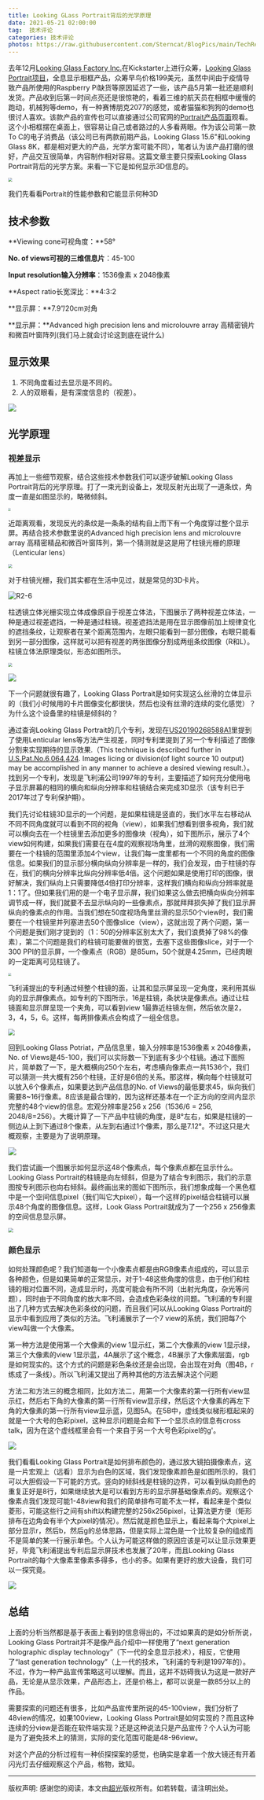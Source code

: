 ```yaml
---
title: Looking GLass Portrait背后的光学原理
date: 2021-05-21 02:00:00
tag:  技术评论
categories: 技术评论
photos: https://raw.githubusercontent.com/Sterncat/BlogPics/main/TechReview/2-LookingGlass/R2-1.jpg
---
```


去年12月[Looking Glass Factory Inc.](https://lookingglassfactory.com)在Kickstarter上进行众筹，[Looking Glass Portrait项目](https://www.kickstarter.com/projects/lookingglass/looking-glass-portrait)，全息显示相框产品，众筹早鸟价格199美元，虽然中间由于疫情导致产品所使用的Raspberry Pi缺货等原因延迟了一些，该产品5月第一批还是顺利发货。产品收到后第一时间点亮还是很惊艳的，看着三维的航天员在相框中缓慢的跑动，机械狗等demo，有一种赛博朋克2077的感觉，或者猫猫和狗狗的demo也很讨人喜欢。该款产品的宣传也可以直接通过公司官网的[Portrait产品页面](https://lookingglassfactory.com/portrait)观看。这个小相框摆在桌面上，很容易让自己或者路过的人多看两眼。作为该公司第一款To C的电子消费品（该公司已有两款前期产品，Looking Glass 15.6"和Looking Glass 8K，都是相对更大的产品，光学方案可能不同），笔者认为该产品打磨的很好，产品交互很简单，内容制作相对容易。这篇文章主要只探索Looking Glass Portrait背后的光学方案。来看一下它是如何显示3D信息的。

<!--more-->

<img src="https://raw.githubusercontent.com/Sterncat/BlogPics/main/TechReview/2-LookingGlass/R2-2.jpg" style="zoom:50%;" />



我们先看看Portrait的性能参数和它能显示何种3D

## 技术参数

**Viewing cone可视角度：**58°

**No. of views可视的三维信息片**：45-100

**Input resolution输入分辨率**：1536像素 x 2048像素

**Aspect ratio长宽深比：**4:3:2

**显示屏：**7.9”/20cm对角

**显示屏：**Advanced high precision lens and microlouvre array 高精密镜片和微百叶窗阵列(我们马上就会讨论这到底在说什么)

## 显示效果

1. 不同角度看过去显示是不同的。
2. 人的双眼看，是有深度信息的（视差）。

![](https://raw.githubusercontent.com/Sterncat/BlogPics/main/TechReview/2-LookingGlass/R2-3.jpg)

## 光学原理

### 视差显示

再加上一些细节观察，结合这些技术参数我们可以逐步破解Looking Glass Portrait背后的光学原理。打了一束光到设备上，发现反射光出现了一道条纹，角度一直是如图显示的，略微倾斜。

<img src="https://raw.githubusercontent.com/Sterncat/BlogPics/main/TechReview/2-LookingGlass/R2-4.jpg" style="zoom:33%;" />

近距离观看，发现反光的条纹是一条条的结构自上而下有一个角度穿过整个显示屏。再结合技术参数里说的Advanced high precision lens and microlouvre array 高精密精品和微百叶窗阵列，第一个猜测就是这是用了柱镜光栅的原理（Lenticular lens）

<img src="https://raw.githubusercontent.com/Sterncat/BlogPics/main/TechReview/2-LookingGlass/R2-5.JPG" style="zoom:50%;" />

对于柱镜光栅，我们其实都在生活中见过，就是常见的3D卡片。

![R2-6](https://raw.githubusercontent.com/Sterncat/BlogPics/main/TechReview/2-LookingGlass/R2-6.gif)

柱透镜立体光栅实现立体成像原自于视差立体法，下图展示了两种视差立体法，一种是通过视差遮挡，一种是通过柱镜。视差遮挡法是用在显示图像前加上规律变化的遮挡条纹，让观察者在某个距离范围内，左眼只能看到一部分图像，右眼只能看到另一部分图像，这样就可以把有视差的两张图像分割成两组条纹图像（R和L）。柱镜立体法原理类似，形态如图所示。

<img src="https://raw.githubusercontent.com/Sterncat/BlogPics/main/TechReview/2-LookingGlass/R2-7.png" style="zoom:50%;" />

![](https://raw.githubusercontent.com/Sterncat/BlogPics/main/TechReview/2-LookingGlass/R2-8.jpg)

下一个问题就很有趣了，Looking Glass Portrait是如何实现这么丝滑的立体显示的（我们小时候用的卡片图像变化都很快，然后也没有丝滑的连续的变化感觉）？为什么这个设备里的柱镜是倾斜的？

通过查询Looking Glass Portrait的几个专利，发现在[US20190268588A1](https://patents.google.com/patent/US20190268588A1/en?assignee=Looking+Glass+Factory%2c+Inc.&num=50&sort=new)里提到了使用Lenticular lens等方法产生视差，同时专利里提到了另一个专利描述了图像分割来实现期待的显示效果.（This technique is described further in [U.S.Pat.No.6,064,424](https://patentimages.storage.googleapis.com/37/e6/27/c427a4c1441125/US6064424.pdf). Images licing or division(of light source 10 output) may be accomplished in any manner to achieve a desired viewing result.）。找到另一个专利，发现是飞利浦公司1997年的专利，主要描述了如何充分使用电子显示屏幕的相同的横向和纵向分辨率和柱镜结合来完成3D显示（该专利已于2017年过了专利保护期）。

我们先讨论柱镜3D显示的一个问题，是如果柱镜是竖直的，我们水平左右移动从不同不同角度就可以看到不同的视角（view），如果我们想看到很多视角，我们就可以横向去在一个柱镜里去添加更多的图像块（视角），如下图所示，展示了4个view如何构建，如果我们需要在在4度的观察视场角里，丝滑的观察图像，我们需要在一个柱镜的范围里添加4个view，让我们每一度里都有一个不同的角度的图像信息。如果我们的显示部分横向纵向分辨率是一样的，我们会发现，由于柱镜的存在，我们的横向分辨率比纵向分辨率低4倍。这个问题如果是使用打印的图像，很好解决，我们纵向上只需要降低4倍打印分辨率，这样我们横向和纵向分辨率就是1：1了。但如果我们用的是一个电子显示屏，我们如果这么做去把横向纵向分辨率调节成一样，我们就要不去显示纵向的一些像素点，那就拜拜损失掉了我们显示屏纵向的像素点的作用。当我们想在50度视场角里丝滑的显示50个view时，我们需要在一个柱镜里并列塞进去50个图像slice（view），这就出现了两个问题，第一个问题是我们刚才提到的（1：50的分辨率区别太大了，我们浪费掉了98%的像素），第二个问题是我们的柱镜可能要做的很宽，去塞下这些图像slice，对于一个300 PPI的显示屏，一个像素点（RGB）是85um，50个就是4.25mm，已经肉眼的一定距离可见柱镜了。

<img src="https://raw.githubusercontent.com/Sterncat/BlogPics/main/TechReview/2-LookingGlass/R2-10.jpg" style="zoom:40%;" />

飞利浦提出的专利通过倾整个柱镜的面，让其和显示屏呈现一定角度，来利用其纵向的显示屏像素点。如专利的下图所示，16是柱镜，条状块是像素点。通过让柱镜面和显示屏呈现一个夹角，可以看到view 1最靠近柱镜左侧，然后依次是2，3，4，5，6。这样，每两排像素点会构成了一组全信息。

<img src="https://raw.githubusercontent.com/Sterncat/BlogPics/main/TechReview/2-LookingGlass/R2-11.png" style="zoom:80%;" />

回到Looking Glass Potriat，产品信息里，输入分辨率是1536像素 x 2048像素，No. of Views是45-100，我们可以实际数一下到底有多少个柱镜。通过下图照片，简单数了一下，是大概横向250个左右，考虑横向像素点一共1536个，我们可以猜测一共大概有256个柱镜，正好是6倍的关系。那这样，横向每个柱镜就可以放入6个像素点，如果要达到产品信息的No. of Views的最低要求45，纵向我们需要8~16行像素。8应该是最合理的，因为这样还基本在一个正方向的空间内显示完整的48个view的信息。宏观分辨率是256 x 256（1536/6 = 256, 2048/8=256）。大概计算了一下产品中柱镜的角度，是8°左右，如果是柱镜的一侧边从上到下通过8个像素，从左到右通过1个像素，那么是7.12°。不过这只是大概观察，主要是为了说明原理。

![](https://raw.githubusercontent.com/Sterncat/BlogPics/main/TechReview/2-LookingGlass/R2-12.png)



我们尝试画一个图展示如何显示这48个像素点，每个像素点都在显示什么。Looking Glass Portrait的柱镜是向左倾斜，但是为了结合专利图示，我们的示意图按专利图示也向右倾斜。最终画出来的图如下图所示，我们想象成每一个黑色框中是一个空间信息pixel（我们叫它大pixel），每一个这样的pixel结合柱镜可以展示48个角度的图像信息。这样，Look Glass Portrait就成为了一个256 x 256像素的空间信息显示屏。

<img src="https://raw.githubusercontent.com/Sterncat/BlogPics/main/TechReview/2-LookingGlass/R2-13.png" style="zoom:60%;" />

### 颜色显示

如何处理颜色呢？我们知道每一个小像素点都是由RGB像素点组成的，可以显示各种颜色，但是如果简单的正常显示，对于1-48这些角度的信息，由于他们和柱镜的相对位置不同，造成显示时，亮度可能会有所不同（出射光角度，杂光等问题），同时由于不同角度的放大率不同，会造成色彩条纹的问题。飞利浦的专利提出了几种方式去解决色彩条纹的问题，而且我们可以从Looking Glass Portrait的显示中看到应用了类似的方法。飞利浦展示了一个7 view的系统，我们把每7个view叫做一个大像素。

第一种方法是使用第一个大像素的view 1显示红，第二个大像素的view 1显示绿，第三个大像素的view 1显示蓝，4A展示了这个概念，4B展示了大像素层面，rgb是如何现实的。这个方式的问题是彩色条纹还是会出现，会出现在对角（图4B，r练成了一条线）。所以飞利浦又提出了两种其他的方法去解决这个问题

方法二和方法三的概念相同，比如方法二，用第一个大像素的第一行所有view显示红，然后右下角的大像素的第一行所有view显示绿，然后这个大像素的再左下角的大像素的第一行所有view显示蓝，见图5A。在5B中，虚线类似梯形框起来的就是一个大号的色彩pixel，这种显示问题是会和下一个显示点的信息有cross talk，因为在这个虚线框里会有一个来自于另一个大号色彩pixel的g'。

![](https://raw.githubusercontent.com/Sterncat/BlogPics/main/TechReview/2-LookingGlass/R2-14.png)

我们看看Looking Glass Portrait是如何排布颜色的，通过放大镜拍摄像素点，这是一片宏观上（远看）显示为白色的区域，我们发现像素颜色是如图所示的，我们可以大胆假设一下可能的方式。竖向的倾斜线是柱镜的边界，可以看到纵向颜色的重复正好是8行，如果继续放大是可以看到方形的显示屏基础像素点的。观察这个像素点我们发现可能1-48view和我们的简单排布可能不太一样，看起来是个类似菱形，可能这些行之间有shift以构建完整的256x256pixel，让算法更方便（矩形排布在边角会有半个大pixel的情况）。然后就是颜色显示上，看起来每个大pixel上部分显示r，然后b，然后g的总体思路，但是实际上混色是一个比较复杂的组成而不是简单的某一行展示单色。个人认为可能这样做的原因应该是可以让显示效果更好，毕竟飞利浦提出专利后显示屏技术也发展了20年，而且Looking Glass Portrait的每个大像素里像素多得多，也小的多。如果有更好的放大设备，我们可以一探究竟。

![](https://raw.githubusercontent.com/Sterncat/BlogPics/main/TechReview/2-LookingGlass/R2-15.png)



## 总结

上面的分析当然都是基于表面上看到的信息得出的，不过如果真的是如分析所说，Looking Glass Portrait并不是像产品介绍中一样使用了“next generation holographic display technology”（下一代的全息显示技术），相反，它使用了“last generation technology”（上一代的技术，飞利浦的专利是1997年的）。不过，作为一种产品宣传策略这可以理解。而且，这并不妨碍我认为这是一款好产品，无论是从显示效果，产品形态上，还是价格上，都可以说是一款85分以上的作品。

需要探索的问题还有很多，比如产品宣传里所说的45-100view，我们分析了48view的情况，如果100view，Looking Glass Portrait是如何实现的？而且这种连续的分view是否能在软件端实现？还是这种说法只是产品宣传？个人认为可能是为了避免技术上的猜测，实际的变化范围可能是48-96view。

对这个产品的分析过程有一种侦探探案的感觉，也确实是拿着一个放大镜还有开着闪光灯去仔细观察这个产品，格物，致知。

-----

版权声明: 感谢您的阅读，本文由[超光](https://faster-than-light.net/)版权所有。如若转载，请注明出处。




